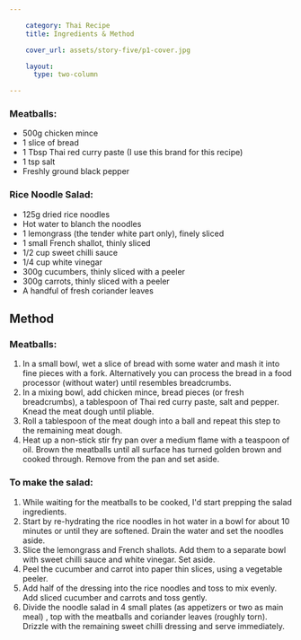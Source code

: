 ```yaml
---

    category: Thai Recipe
    title: Ingredients & Method

    cover_url: assets/story-five/p1-cover.jpg

    layout:
      type: two-column

---
```


### Meatballs:

- 500g chicken mince
- 1 slice of bread
- 1 Tbsp Thai red curry paste (I use this brand for this recipe)
- 1 tsp salt
- Freshly ground black pepper

### Rice Noodle Salad:

- 125g dried rice noodles
- Hot water to blanch the noodles
- 1 lemongrass (the tender white part only), finely sliced
- 1 small French shallot, thinly sliced
- 1/2 cup sweet chilli sauce
- 1/4 cup white vinegar
- 300g cucumbers, thinly sliced with a peeler
- 300g carrots, thinly sliced with a peeler
- A handful of fresh coriander leaves

## Method

### Meatballs:

1. In a small bowl, wet a slice of bread with some water and mash it into fine pieces with a fork. Alternatively you can process the bread in a food processor (without water) until resembles breadcrumbs.
2. In a mixing bowl, add chicken mince, bread pieces (or fresh breadcrumbs), a tablespoon of Thai red curry paste, salt and pepper. Knead the meat dough until pliable.
3. Roll a tablespoon of the meat dough into a ball and repeat this step to the remaining meat dough.
4. Heat up a non-stick stir fry pan over a medium flame with a teaspoon of oil. Brown the meatballs until all surface has turned golden brown and cooked through. Remove from the pan and set aside.

### To make the salad:

1. While waiting for the meatballs to be cooked, I'd start prepping the salad ingredients.
2. Start by re-hydrating the rice noodles in hot water in a bowl for about 10 minutes or until they are softened. Drain the water and set the noodles aside.
3. Slice the lemongrass and French shallots. Add them to a separate bowl with sweet chilli sauce and white vinegar. Set aside.
4. Peel the cucumber and carrot into paper thin slices, using a vegetable peeler.
5. Add half of the dressing into the rice noodles and toss to mix evenly. Add sliced cucumber and carrots and toss gently.
6. Divide the noodle salad in 4 small plates (as appetizers or two as main meal) , top with the meatballs and coriander leaves (roughly torn). Drizzle with the remaining sweet chilli dressing and serve immediately.
